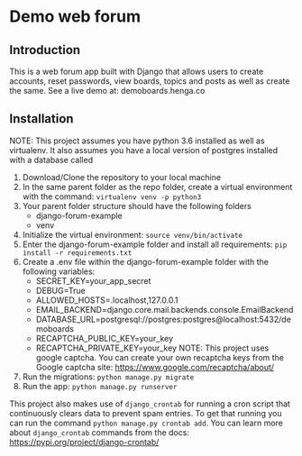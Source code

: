# Demo web forum

## Introduction
This is a web forum app built with Django that allows users to create accounts, reset passwords,
view boards, topics and posts as well as create the same. See a live demo at: demoboards.henga.co

## Installation
NOTE: This project assumes you have python 3.6 installed as well as virtualenv. It also assumes you
have a local version of postgres installed with a database called 

1. Download/Clone the repository to your local machine
2. In the same parent folder as the repo folder, create a virtual environment with the command: `virtualenv venv -p python3`
3. Your parent folder structure should have the following folders
    - django-forum-example
    - venv
4. Initialize the virtual environment: `source venv/bin/activate`
5. Enter the django-forum-example folder and install all requirements: `pip install -r requirements.txt`
6. Create a .env file within the django-forum-example folder with the following variables:
    - SECRET_KEY=your_app_secret
    - DEBUG=True
    - ALLOWED_HOSTS=.localhost,127.0.0.1
    - EMAIL_BACKEND=django.core.mail.backends.console.EmailBackend
    - DATABASE_URL=postgresql://postgres:postgres@localhost:5432/demoboards
    - RECAPTCHA_PUBLIC_KEY=your_key
    - RECAPTCHA_PRIVATE_KEY=your_key
    NOTE: This project uses google captcha. You can create your own recaptcha keys from the Google captcha
    site: https://www.google.com/recaptcha/about/
7. Run the migrations: `python manage.py migrate`
8. Run the app: `python manage.py runserver`

This project also makes use of `django_crontab` for running a cron script that continuously clears data to prevent spam
entries. To get that running you can run the command `python manage.py crontab add`.
You can learn more about `django_crontab` commands from the docs: https://pypi.org/project/django-crontab/
